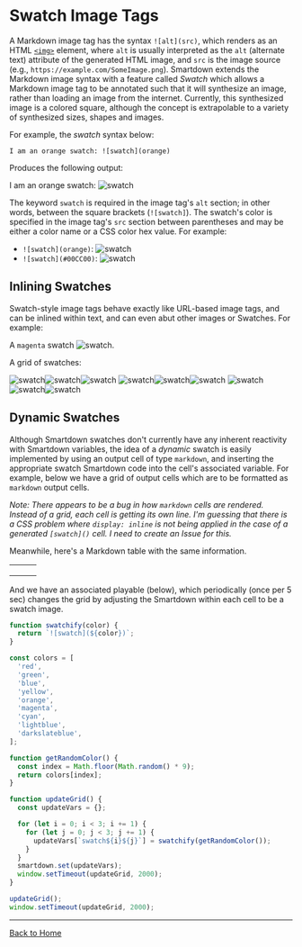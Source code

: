 # Swatch Image Tags

A Markdown image tag has the syntax `![alt](src)`, which renders as an HTML [`<img>`](https://developer.mozilla.org/en-US/docs/Web/HTML/Element/img) element, where `alt` is usually interpreted as the `alt` (alternate text) attribute of the generated HTML image, and `src` is the image source (e.g., `https://example.com/SomeImage.png`). Smartdown extends the Markdown image syntax with a feature called *Swatch* which allows a Markdown image tag to be annotated such that it will synthesize an image, rather than loading an image from the internet. Currently, this synthesized image is a colored square, although the concept is extrapolable to a variety of synthesized sizes, shapes and images.

For example, the *swatch* syntax below:

```
I am an orange swatch: ![swatch](orange)
```

Produces the following output:

I am an orange swatch: ![swatch](orange)

The keyword `swatch` is required in the image tag's `alt` section; in other words, between the square brackets (`![swatch]`). The swatch's color is specified in the image tag's `src` section between parentheses and may be either a color name or a CSS color hex value. For example:

- `![swatch](orange)`: ![swatch](orange)
- `![swatch](#00CC00)`: ![swatch](#00CC00)


## Inlining Swatches

Swatch-style image tags behave exactly like URL-based image tags, and can be inlined within text, and can even abut other images or Swatches. For example:

A `magenta` swatch ![swatch](magenta).

A grid of swatches:

![swatch](purple)![swatch](green)![swatch](cyan)
![swatch](turquoise)![swatch](yellow)![swatch](red)
![swatch](gray)![swatch](black)![swatch](aliceblue)


## Dynamic Swatches

Although Smartdown swatches don't currently have any inherent reactivity with Smartdown variables, the idea of a *dynamic* swatch is easily implemented by using an output cell of type `markdown`, and inserting the appropriate swatch Smartdown code into the cell's associated variable. For example, below we have a grid of output cells which are to be formatted as `markdown` output cells.

*Note: There appears to be a bug in how `markdown` cells are rendered. Instead of a grid, each cell is getting its own line. I'm guessing that there is a CSS problem where `display: inline` is not being applied in the case of a generated `[swatch]()` cell. I need to create an Issue for this.*

[](:!swatch00|markdown)[](:!swatch01|markdown)[](:!swatch02|markdown)
[](:!swatch10|markdown)[](:!swatch11|markdown)[](:!swatch12|markdown)
[](:!swatch20|markdown)[](:!swatch21|markdown)[](:!swatch22|markdown)

Meanwhile, here's a Markdown table with the same information.

||||
|:---:|:---:|:---:|
|[](:!swatch00\|markdown)|[](:!swatch01\|markdown)|[](:!swatch02\|markdown)|
|[](:!swatch10\|markdown)|[](:!swatch11\|markdown)|[](:!swatch12\|markdown)|
|[](:!swatch20\|markdown)|[](:!swatch21\|markdown)|[](:!swatch22\|markdown)|

And we have an associated playable (below), which periodically (once per 5 sec) changes the grid by adjusting the Smartdown within each cell to be a swatch image.

```javascript /playable/autoplay
function swatchify(color) {
  return `![swatch](${color})`;
}

const colors = [
  'red',
  'green',
  'blue',
  'yellow',
  'orange',
  'magenta',
  'cyan',
  'lightblue',
  'darkslateblue',
];

function getRandomColor() {
  const index = Math.floor(Math.random() * 9);
  return colors[index];
}

function updateGrid() {
  const updateVars = {};

  for (let i = 0; i < 3; i += 1) {
    for (let j = 0; j < 3; j += 1) {
      updateVars[`swatch${i}${j}`] = swatchify(getRandomColor());
    }
  }
  smartdown.set(updateVars);
  window.setTimeout(updateGrid, 2000);
}

updateGrid();
window.setTimeout(updateGrid, 2000);

```


---

[Back to Home](:@Home)

